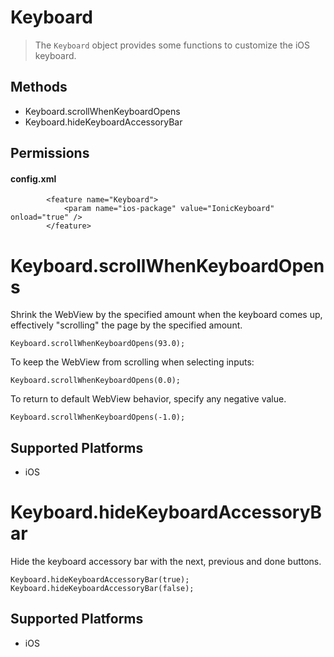 Keyboard
======

> The `Keyboard` object provides some functions to customize the iOS keyboard.


Methods
-------

- Keyboard.scrollWhenKeyboardOpens
- Keyboard.hideKeyboardAccessoryBar

Permissions
-----------

#### config.xml

            <feature name="Keyboard">
                <param name="ios-package" value="IonicKeyboard" onload="true" />
            </feature>


Keyboard.scrollWhenKeyboardOpens
=================

Shrink the WebView by the specified amount when the keyboard comes up, effectively "scrolling" the page by the specified amount.

    Keyboard.scrollWhenKeyboardOpens(93.0);

To keep the WebView from scrolling when selecting inputs:
    
    Keyboard.scrollWhenKeyboardOpens(0.0);

To return to default WebView behavior, specify any negative value.
   
    Keyboard.scrollWhenKeyboardOpens(-1.0);
  

Supported Platforms
-------------------

- iOS

Keyboard.hideKeyboardAccessoryBar
=================

Hide the keyboard accessory bar with the next, previous and done buttons.

    Keyboard.hideKeyboardAccessoryBar(true);
    Keyboard.hideKeyboardAccessoryBar(false);

Supported Platforms
-------------------

- iOS

    
